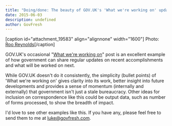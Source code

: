 ```yaml
---
title: "Doing/done: The beauty of GOV.UK's 'What we're working on' updates"
date: 2015-06-03
description: undefined
author: GovFresh
---
```


[caption id="attachment_19583" align="alignnone" width="1600"] Photo: <a href="https://www.flickr.com/photos/rooreynolds/16094419483/in/pool-govuk/">Roo Reynolds</a>[/caption]

GOV.UK's occasional "<a href="https://insidegovuk.blog.gov.uk/category/what-were-working-on/">What we're working on</a>" post is an excellent example of how government can share regular updates on recent accomplishments and what will be worked on next.

While GOV.UK doesn't do it consistently, the simplicity (bullet points) of 'What we're working on' gives clarity into its work, better insight into future developments and provides a sense of momentum (internally and externally) that government isn't just a stale bureaucracy. Other ideas for inclusion on correspondence like this could be output data, such as number of forms processed, to show the breadth of impact.

I'd love to see other examples like this. If you have any, please feel free to send them to me at <a href="mailto:luke@govfresh.com">luke@govfresh.com</a>.
